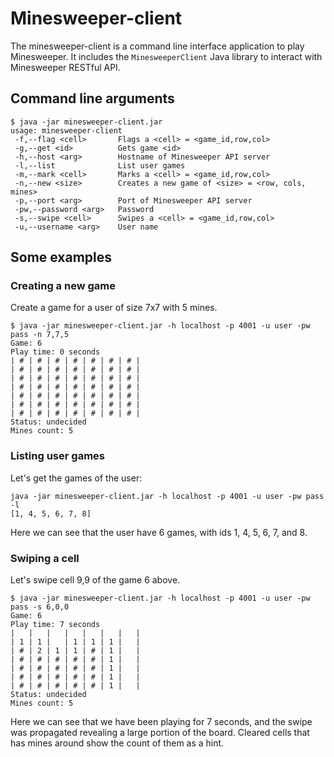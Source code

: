 # Minesweeper-client
The minesweeper-client is a command line interface application to play Minesweeper.
It includes the `MinesweeperClient` Java library to interact with Minesweeper RESTful API.

## Command line arguments
```
$ java -jar minesweeper-client.jar
usage: minesweeper-client
 -f,--flag <cell>       Flags a <cell> = <game_id,row,col>
 -g,--get <id>          Gets game <id>
 -h,--host <arg>        Hostname of Minesweeper API server
 -l,--list              List user games
 -m,--mark <cell>       Marks a <cell> = <game_id,row,col>
 -n,--new <size>        Creates a new game of <size> = <row, cols, mines>
 -p,--port <arg>        Port of Minesweeper API server
 -pw,--password <arg>   Password
 -s,--swipe <cell>      Swipes a <cell> = <game_id,row,col>
 -u,--username <arg>    User name
```

## Some examples

### Creating a new game
Create a game for a user of size 7x7 with 5 mines.
```
$ java -jar minesweeper-client.jar -h localhost -p 4001 -u user -pw pass -n 7,7,5
Game: 6
Play time: 0 seconds
| # | # | # | # | # | # | # |
| # | # | # | # | # | # | # |
| # | # | # | # | # | # | # |
| # | # | # | # | # | # | # |
| # | # | # | # | # | # | # |
| # | # | # | # | # | # | # |
| # | # | # | # | # | # | # |
Status: undecided
Mines count: 5
```
### Listing user games
Let's get the games of the user:
```
java -jar minesweeper-client.jar -h localhost -p 4001 -u user -pw pass -l
[1, 4, 5, 6, 7, 8]
```
Here we can see that the user have 6 games, with ids 1, 4, 5, 6, 7, and 8.

### Swiping a cell
Let's swipe cell 9,9 of the game 6 above.
```
$ java -jar minesweeper-client.jar -h localhost -p 4001 -u user -pw pass -s 6,0,0
Game: 6
Play time: 7 seconds
|   |   |   |   |   |   |   |
| 1 | 1 |   | 1 | 1 | 1 |   |
| # | 2 | 1 | 1 | # | 1 |   |
| # | # | # | # | # | 1 |   |
| # | # | # | # | # | 1 |   |
| # | # | # | # | # | 1 |   |
| # | # | # | # | # | 1 |   |
Status: undecided
Mines count: 5
```
Here we can see that we have been playing for 7 seconds, and the swipe was propagated revealing a large portion of the board.
Cleared cells that has mines around show the count of them as a hint.

